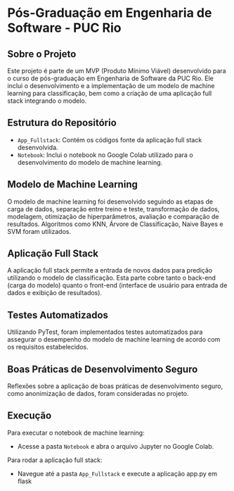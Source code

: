 # Pós-Graduação em Engenharia de Software - PUC Rio

## Sobre o Projeto
Este projeto é parte de um MVP (Produto Mínimo Viável) desenvolvido para o curso de pós-graduação em Engenharia de Software da PUC Rio. Ele inclui o desenvolvimento e a implementação de um modelo de machine learning para classificação, bem como a criação de uma aplicação full stack integrando o modelo.

## Estrutura do Repositório
- `App_Fullstack`: Contém os códigos fonte da aplicação full stack desenvolvida.
- `Notebook`: Inclui o notebook no Google Colab utilizado para o desenvolvimento do modelo de machine learning.

## Modelo de Machine Learning
O modelo de machine learning foi desenvolvido seguindo as etapas de carga de dados, separação entre treino e teste, transformação de dados, modelagem, otimização de hiperparâmetros, avaliação e comparação de resultados. Algoritmos como KNN, Árvore de Classificação, Naive Bayes e SVM foram utilizados.

## Aplicação Full Stack
A aplicação full stack permite a entrada de novos dados para predição utilizando o modelo de classificação. Esta parte cobre tanto o back-end (carga do modelo) quanto o front-end (interface de usuário para entrada de dados e exibição de resultados).

## Testes Automatizados
Utilizando PyTest, foram implementados testes automatizados para assegurar o desempenho do modelo de machine learning de acordo com os requisitos estabelecidos.

## Boas Práticas de Desenvolvimento Seguro
Reflexões sobre a aplicação de boas práticas de desenvolvimento seguro, como anonimização de dados, foram consideradas no projeto.

## Execução
Para executar o notebook de machine learning:
- Acesse a pasta `Notebook` e abra o arquivo Jupyter no Google Colab.

Para rodar a aplicação full stack:
- Navegue até a pasta `App_Fullstack` e execute a aplicação app.py em flask
